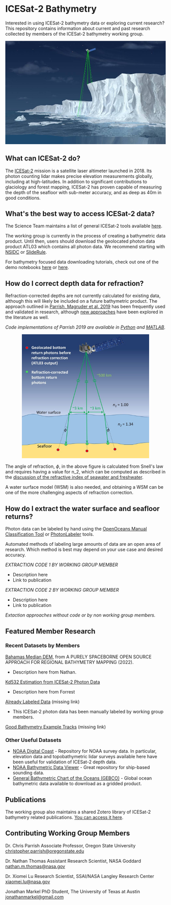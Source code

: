 # ICESat-2 Bathymetry

Interested in using ICESat-2 bathymetry data or exploring current research? This repository contains information about current and past research collected by members of the ICESat-2 bathymetry working group. 

<p align="center">
  <img src="images/bannerhorizontal2k.jpg" alt="drawing" width="800"/>
</p>


## What can ICESat-2 do?
The [ICESat-2](https://icesat-2.gsfc.nasa.gov) mission is a satellite laser altimeter launched in 2018. Its photon counting lidar makes precise elevation measurements globally, including at high-latitudes. In addition to significant contributions to glaciology and forest mapping, ICESat-2 has proven capable of measuring the depth of the seafloor with sub-meter accuracy, and as deep as 40m in good conditions.

## What's the best way to access ICESat-2 data?
The Science Team maintains a list of general ICESat-2 tools available [here](https://nsidc.org/data/user-resources/help-center/icesat-2-tools-and-services).

The working group is currently in the process of creating a bathymetric data product. Until then, users should download the geolocated photon data product ATL03 which contains all photon data. We recommend starting with [NSIDC](https://nsidc.org/data/atl03/versions/5) or [SlideRule](http://icesat2sliderule.org).

For bathymetry focused data downloading tutorials, check out one of the demo notebooks [here](https://github.com/jonm3D/OpenOceans/blob/pkg/is2data/demos/Demo_SlideRule_Interactive_Query.ipynb) or [here](https://github.com/nmt28/C-SHELPh/tree/main/4.Tutorial).

## How do I correct depth data for refraction?

Refraction-corrected depths are not currently calculated for existing data, although this will likely be included on a future bathymetric product. The approach outlined in [Parrish, Magruder et al. 2019](https://www.mdpi.com/494326) has been frequently used and validated in research, although [new approaches](https://opg.optica.org/oe/fulltext.cfm?uri=oe-29-2-2411&id=446584) have been explored in the literature as well.

_Code implementations of Parrish 2019 are available in [Python](https://github.com/ICESat2-Bathymetry/Information/blob/main/code/photon_refraction.py) and [MATLAB](https://github.com/ICESat2-Bathymetry/Information/blob/main/code/refraction_correction_atlas.m)._

<p align="center">
  <img src="images/remotesensing-11-01634-ag.png" alt="drawing" width="400"/>
</p>

The angle of refraction, $\phi$, in the above figure is calculated from Snell's law and requires having a value for n_2, which can be computed as described in the [discussion of the refractive index of seawater and freshwater](http://research.engr.oregonstate.edu/parrish/index-refraction-seawater-and-freshwater-function-wavelength-and-temperature#overlay-context=research).

A water surface model (WSM) is also needed, and obtaining a WSM can be one of the more challenging aspects of refraction correction. 

## How do I extract the water surface and seafloor returns?
Photon data can be labeled by hand using the [OpenOceans Manual Classification Tool](https://github.com/jonm3D/OpenOceans) or [PhotonLabeler](https://github.com/Oht0nger/PhoLabeler) tools.

Automated methods of labeling large amounts of data are an open area of research. Which method is best may depend on your use case and desired accuracy.

_EXTRACTION CODE 1 BY WORKING GROUP MEMBER_
- Description here
- Link to publication

_EXTRACTION CODE 2 BY WORKING GROUP MEMBER_
- Description here
- Link to publication

_Extaction approaches without code or by non working group members._

## Featured Member Research
### Recent Datasets by Members
[Bahamas Median DEM](https://ieee-dataport.org/documents/purely-spaceborne-open-source-approach-regional-bathymetry-mapping-bahamas-median-dem), from A PURELY SPACEBORNE OPEN SOURCE APPROACH FOR REGIONAL BATHYMETRY MAPPING (2022).
- Description here from Nathan.

[Kd532 Estimation from ICESat-2 Photon Data](https://github.com/fpcorcoran/ATLAS_Kd532)
- Description here from Forrest

[Already Labeled Data]() (missing link) 
- This ICESat-2 photon data has been manually labeled by working group members.

[Good Bathymetry Example Tracks]() (missing link)

### Other Useful Datasets
- [NOAA Digital Coast](https://coast.noaa.gov/dataviewer/#/) - Repository for NOAA survey data. In particular, elevation data and topobathymetric lidar surveys available here have been useful for validation of ICESat-2 depth data.
- [NOAA Bathymetric Data Viewer](https://www.ncei.noaa.gov/maps/bathymetry/) - Great repository for ship-based sounding data.
- [General Bathymetric Chart of the Oceans (GEBCO)](https://download.gebco.net) - Global ocean bathymetric data available to download as a gridded product.

## Publications
The working group also maintains a shared Zotero library of ICESat-2 bathymetry related publications. [You can access it here](https://www.zotero.org/groups/4376978/icesat2_bathy).

## Contributing Working Group Members
Dr. Chris Parrish
Associate Professor, Oregon State University
christopher.parrish@oregonstate.edu

Dr. Nathan Thomas
Assistant Research Scientist, NASA Goddard
nathan.m.thomas@nasa.gov

Dr. Xiomei Lu
Research Scientist, SSAI/NASA Langley Research Center
xiaomei.lu@nasa.gov

Jonathan Markel
PhD Student, The University of Texas at Austin
jonathanmarkel@gmail.com
